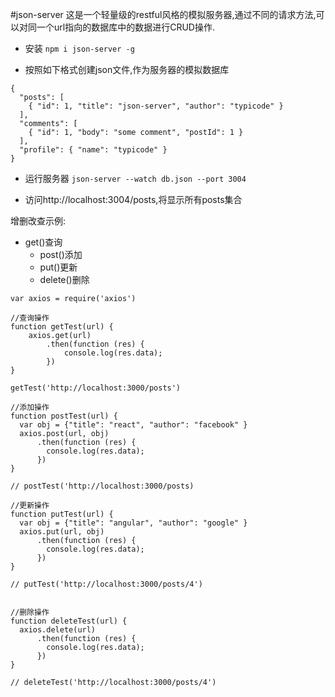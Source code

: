 #json-server
这是一个轻量级的restful风格的模拟服务器,通过不同的请求方法,可以对同一个url指向的数据库中的数据进行CRUD操作.

- 安装 `npm i json-server -g`

- 按照如下格式创建json文件,作为服务器的模拟数据库
```
{
  "posts": [
    { "id": 1, "title": "json-server", "author": "typicode" }
  ],
  "comments": [
    { "id": 1, "body": "some comment", "postId": 1 }
  ],
  "profile": { "name": "typicode" }
}
```

- 运行服务器
`json-server --watch db.json --port 3004`

- 访问http://localhost:3004/posts,将显示所有posts集合


增删改查示例:
- get()查询
	- post()添加
	- put()更新
	- delete()删除
	
```
var axios = require('axios')

//查询操作
function getTest(url) {
    axios.get(url)
        .then(function (res) {
            console.log(res.data);
        })
}

getTest('http://localhost:3000/posts')

//添加操作
function postTest(url) {
  var obj = {"title": "react", "author": "facebook" }
  axios.post(url, obj)
      .then(function (res) {
        console.log(res.data);
      })
}

// postTest('http://localhost:3000/posts)

//更新操作
function putTest(url) {
  var obj = {"title": "angular", "author": "google" }
  axios.put(url, obj)
      .then(function (res) {
        console.log(res.data);
      })
}

// putTest('http://localhost:3000/posts/4')


//删除操作
function deleteTest(url) {
  axios.delete(url)
      .then(function (res) {
        console.log(res.data);
      })
}

// deleteTest('http://localhost:3000/posts/4')


```